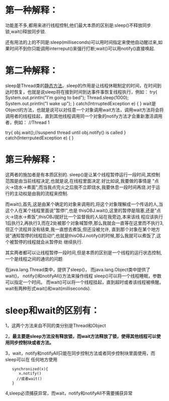 # 第一种解释：

功能差不多,都用来进行线程控制,他们最大本质的区别是:sleep()不释放同步锁,wait()释放同步锁.

  还有用法的上的不同是:sleep(milliseconds)可以用时间指定来使他自动醒过来,如果时间不到你只能调用interreput()来强行打断;wait()可以用notify()直接唤起.

# 第二种解释：

sleep是Thread类的[静态方法](http://blog.csdn.net/liuzhenwen/article/details/4202967)。sleep的作用是让线程休眠制定的时间，在时间到达时恢复，也就是说sleep将在接到时间到达事件事恢复线程执行，例如：
try{
System.out.println("I'm going to bed");
Thread.sleep(1000);
System.out.println("I wake up");
}
catch(IntrruptedException e) {
}
wait是Object的方法，也就是说可以对任意一个对象调用wait方法，调用wait方法将会将调用者的线程挂起，直到其他线程调用同一个对象的notify方法才会重新激活调用者，例如：
//Thread 1

try{
obj.wait();//suspend thread until obj.notify() is called
}
catch(InterrputedException e) {
}

# 第三种解释：

这两者的施加者是有本质区别的.
sleep()是让某个线程暂停运行一段时间,其控制范围是由当前线程决定,也就是说,在线程里面决定.好比如说,我要做的事情是 "点火->烧水->煮面",而当我点完火之后我不立即烧水,我要休息一段时间再烧.对于运行的主动权是由我的流程来控制.

而wait(),首先,这是由某个确定的对象来调用的,将这个对象理解成一个传话的人,当这个人在某个线程里面说"暂停!",也是 thisOBJ.wait(),这里的暂停是阻塞,还是"点火->烧水->煮饭",thisOBJ就好比一个监督我的人站在我旁边,本来该线 程应该执行1后执行2,再执行3,而在2处被那个对象喊暂停,那么我就会一直等在这里而不执行3,但正个流程并没有结束,我一直想去煮饭,但还没被允许, 直到那个对象在某个地方说"通知暂停的线程启动!",也就是thisOBJ.notify()的时候,那么我就可以煮饭了,这个被暂停的线程就会从暂停处 继续执行.

其实两者都可以让线程暂停一段时间,但是本质的区别是一个线程的运行状态控制,一个是线程之间的通讯的问题

 在java.lang.Thread类中，提供了sleep()，
而java.lang.Object类中提供了wait()， notify()和notifyAll()方法来操作线程
sleep()可以将一个线程睡眠，参数可以指定一个时间。
而wait()可以将一个线程挂起，直到超时或者该线程被唤醒。
wait有两种形式wait()和wait(milliseconds).
# sleep和wait的区别有：
  1，这两个方法来自不同的类分别是Thread和Object

  2，**最主要是sleep方法没有释放锁，而wait方法释放了锁，使得其他线程可以使用同步控制块或者方法。**

  3，wait，notify和notifyAll只能在同步控制方法或者同步控制块里面使用，而sleep可以在
    任何地方使用
```
   synchronized(x){
      x.notify()
     //或者wait()
   }
```

   4,sleep必须捕获异常，而wait，notify和notifyAll不需要捕获异常
